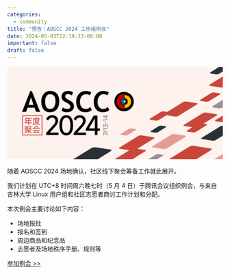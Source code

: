 ```yaml
---
categories:
  - community
title: "预告：AOSCC 2024 工作组例会"
date: 2024-05-03T22:19:13-08:00
important: false
draft: false
---
```

![AOSCC 2024 倒计时正式开始！](/assets/coffee-break/20240427/imgs/aoscc-2024.png)

随着 AOSCC 2024 场地确认，社区线下聚会筹备工作就此展开。

我们计划在 UTC+8 时间周六晚七时（5 月 4 日）于腾讯会议组织例会，与来自吉林大学 Linux 用户组和社区志愿者商讨工作计划和分配。

本次例会主要讨论如下内容：

- 场地报批
- 报名和签到
- 周边商品和纪念品
- 志愿者及场地秩序手册、规则等

[参加例会 >>](https://meeting.tencent.com/dm/M2REF3Mn4KgQ)